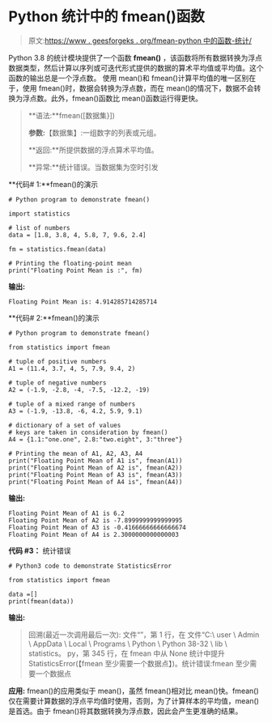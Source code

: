 # Python 统计中的 fmean()函数

> 原文:[https://www . geesforgeks . org/fmean-python 中的函数-统计/](https://www.geeksforgeeks.org/fmean-function-in-python-statistics/)

Python 3.8 的统计模块提供了一个函数 **fmean()** ，该函数将所有数据转换为浮点数据类型，然后计算以序列或可迭代形式提供的数据的算术平均值或平均值。这个函数的输出总是一个浮点数。
使用 mean()和 fmean()计算平均值的唯一区别在于，使用 fmean()时，数据会转换为浮点数，而在 mean()的情况下，数据不会转换为浮点数。此外，fmean()函数比 mean()函数运行得更快。

> **语法:**fmean([数据集}])
> 
> **参数:**【数据集】:一组数字的列表或元组。
> 
> **返回:**所提供数据的浮点算术平均值。
> 
> **异常:**统计错误。当数据集为空时引发

**代码# 1:**fmean()的演示

```
# Python program to demonstrate fmean() 

import statistics 

# list of numbers 
data = [1.8, 3.8, 4, 5.8, 7, 9.6, 2.4] 

fm = statistics.fmean(data) 

# Printing the floating-point mean 
print("Floating Point Mean is :", fm) 
```

**输出:**

```
Floating Point Mean is: 4.914285714285714

```

**代码# 2:**fmean()的演示

```
# Python program to demonstrate fmean() 

from statistics import fmean 

# tuple of positive numbers 
A1 = (11.4, 3.7, 4, 5, 7.9, 9.4, 2) 

# tuple of negative numbers
A2 = (-1.9, -2.8, -4, -7.5, -12.2, -19) 

# tuple of a mixed range of numbers 
A3 = (-1.9, -13.8, -6, 4.2, 5.9, 9.1) 

# dictionary of a set of values
# keys are taken in consideration by fmean() 
A4 = {1.1:"one.one", 2.8:"two.eight", 3:"three"} 

# Printing the mean of A1, A2, A3, A4
print("Floating Point Mean of A1 is", fmean(A1))
print("Floating Point Mean of A2 is", fmean(A2))
print("Floating Point Mean of A3 is", fmean(A3))
print("Floating Point Mean of A4 is", fmean(A4))
```

**输出:**

```
Floating Point Mean of A1 is 6.2
Floating Point Mean of A2 is -7.8999999999999995
Floating Point Mean of A3 is -0.41666666666666674
Floating Point Mean of A4 is 2.3000000000000003

```

**代码 #3：** 统计错误

```
# Python3 code to demonstrate StatisticsError

from statistics import fmean 

data =[]
print(fmean(data))  
```

**输出:**

> 回溯(最近一次调用最后一次):
> 文件“”，第 1 行，在
> 文件“C:\ user \ Admin \ AppData \ Local \ Programs \ Python \ Python 38-32 \ lib \ statistics。
> py，第 345 行，在 fmean
> 中从 None
> 统计中提升 StatisticsError(【fmean 至少需要一个数据点】)。统计错误:fmean 至少需要一个数据点

**应用:**
fmean()的应用类似于 mean()，虽然 fmean()相对比 mean()快。fmean()仅在需要计算数据的浮点平均值时使用，否则，为了计算样本的平均值，mean()是首选。由于 fmean()将其数据转换为浮点数，因此会产生更准确的结果。